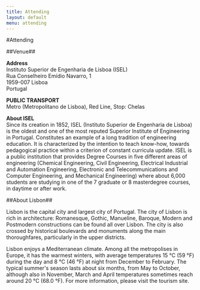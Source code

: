 ```yaml
---
title: Attending
layout: default
menu: attending
---
```


#Attending

##<a name="attending-venue">Venue</a>##

**Address**  
Instituto Superior de Engenharia de Lisboa (ISEL)  
Rua Conselheiro Emídio Navarro, 1  
1959-007 Lisboa  
Portugal

**PUBLIC TRANSPORT**  
Metro (Metropolitano de Lisboa), Red Line, Stop: Chelas

**About ISEL**  
Since its creation in 1852, ISEL (Instituto Superior de Engenharia de Lisboa) is 
the oldest and one of the most reputed Superior Institute of Engineering in 
Portugal. 
Constitutes an example of a long tradition of engineering education. 
It is characterized by the intention to teach know-how, towards pedagogical 
practice within a criterion of constant curricula update. ISEL is a public 
institution that provides Degree Courses in five different areas of engineering 
(Chemical Engineering, Civil Engineering, Electrical Industrial and Automation 
Engineering, Electronic and Telecommunications and Computer Engineering, and 
Mechanical Engineering) where about 6,000 students are studying in one of the 7 
graduate or 8 masterdegree courses, in daytime or after work.


##<a name="attending-about-lisbon">About Lisbon</a>##

Lisbon is the capital city and largest city of Portugal. The city of Lisbon is 
rich in architecture: Romanesque, Gothic, Manueline, Baroque, Modern and 
Postmodern constructions can be found all over Lisbon. The city is also crossed 
by historical boulevards and monuments along the main thoroughfares, particularly 
in the upper districts.

Lisbon enjoys a Mediterranean climate. Among all the metropolises in Europe, it 
has the warmest winters, with average temperatures 15 °C (59 °F) during the day 
and 8 °C (46 °F) at night from December to February. The typical summer's season 
lasts about six months, from May to October, although also in November, March and 
April temperatures sometimes reach around 20 °C (68.0 °F). For more information, 
please visit the tourism site.

